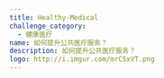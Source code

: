 ```yaml
---
title: Healthy-Medical
challenge_category: 
  - 健康医疗
name: 如何提升公共医疗服务？
description: 如何提升公共医疗服务？
logo: http://i.imgur.com/mrC5xVT.png
---
```

